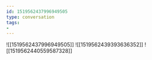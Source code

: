 ```yaml
---
id: 1519562437996949505
type: conversation
tags:
- 
---
```

![[1519562437996949505]]
![[1519562439393636352]]
![[1519562440559587328]]

